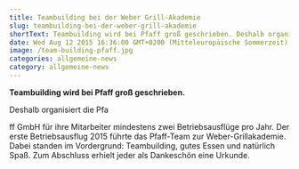 ```yaml
---
title: Teambuilding bei der Weber Grill-Akademie
slug: teambuilding-bei-der-weber-grill-akademie
shortText: Teambuilding wird bei Pfaff groß geschrieben. Deshalb organisiert die Pfaff GmbH für ihre Mitarbeiter mindestens zwei Betriebsausflüge pro Jahr. Der erste Betriebsausflug 2015 führte das …
date: Wed Aug 12 2015 16:36:00 GMT+0200 (Mitteleuropäische Sommerzeit)
image: /team-building-pfaff.jpg
categories: allgemeine-news
category: allgemeine-news
---
```


<strong>Teambuilding wird bei Pfaff groß geschrieben.</strong></p>



<p>Deshalb organisiert die Pfa

<!--more-->

ff GmbH für ihre Mitarbeiter mindestens zwei Betriebsausflüge pro Jahr. Der erste Betriebsausflug 2015 führte das Pfaff-Team zur Weber-Grillakademie. Dabei standen im Vordergrund: Teambuilding, gutes Essen und natürlich Spaß. Zum Abschluss erhielt jeder als Dankeschön eine Urkunde.</p>

